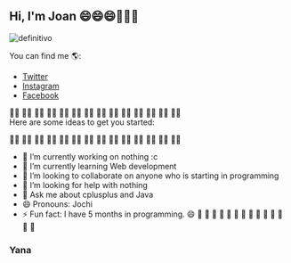 ## Hi, I'm Joan 😄😄😄👋👋👋

![definitivo](https://user-images.githubusercontent.com/69653003/95114553-bc4a0600-0709-11eb-8204-5907e1823e60.png)

<!--
```java
const jn {
  fullName: 'Joan Jose Roca Hormaza',
  age: 19,
  gender: 'male',
  code: ['Java', 'Python', 'C++'],
  tools: ['React', 'Redux', 'Node', 'Styled-Components']
```
-->
You can find me 🌎:
- [Twitter](https://twitter.com/@Joan31097314)
- [Instagram](https://www.instagram.com/joan_lanra/)
- [Facebook](https://web.facebook.com/joan.roca.79)

👍🏼 👍🏼 👍🏼 👍🏼 👍🏼 👍🏼 👍🏼 👍🏼 👍🏼 👍🏼 👍🏼 👍🏼 👍🏼 👍🏼  
Here are some ideas to get you started:

👍🏼 👍🏼 👍🏼 👍🏼 👍🏼 👍🏼 👍🏼 👍🏼 👍🏼 👍🏼 👍🏼 👍🏼 👍🏼 👍🏼 

- 🔭 I’m currently working on nothing :c
- 🌱 I’m currently learning Web development
- 👯 I’m looking to collaborate on anyone who is starting in programming 
- 🤔 I’m looking for help with nothing
- 💬 Ask me about cplusplus and Java
- 😄 Pronouns: Jochi
- ⚡ Fun fact: I have 5 months in programming. 😄
💯 💯 💯 💯 💯 💯 💯 💯 💯 💯 💯 💯 💯 💯 

### Yana
